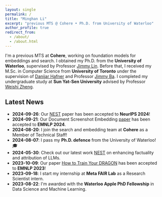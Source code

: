 ```yaml
---
layout: single
permalink: /
title: "Minghan Li"
excerpt: "previous MTS @ Cohere • Ph.D. from University of Waterloo"
author_profile: true
redirect_from: 
  - /about/
  - /about.html
---
```


I'm a previous MTS at **Cohere**, working on foundation models for embeddings and search. 
I obtained my Ph.D. from the **University of Waterloo**, supervised by Professor 
[Jimmy Lin](https://cs.uwaterloo.ca/~jimmylin/index.html). Before that, I received my M.Sc. in Computer Science 
from **University of Toronto** under the supervision of [Danijar Hafner](https://danijar.com/) and Professor 
[Jimmy Ba](https://jimmylba.github.io/). I completed my undergraduate study at **Sun Yat-Sen University** 
advised by Professor [Weishi Zheng](https://www.isee-ai.cn/~zhwshi/).

## Latest News

- **2024-09-26**: Our [NEST](https://arxiv.org/pdf/2405.19325) paper has been accepted to **NeurIPS 2024**!
- **2024-09-21**: Our Document Screenshot Embedding [paper](https://arxiv.org/abs/2406.11251) has been accepted to **EMNLP 2024**. 
- **2024-08-20**: I join the search and embedding team at **Cohere** as a Member of Technical Staff!
- **2024-08-07**: I pass my **Ph.D. defence** from the University of Waterloo! 🎓
- **2024-05-30**: Check out our latest work [NEST](https://arxiv.org/pdf/2405.19325) on enhancing factuality and attribution of LLMs.
- **2023-10-09**: Our paper [How to Train Your DRAGON](https://arxiv.org/abs/2302.07452) has been accepted to **EMNLP 2023**!
- **2023-09-18**: I start my internship at **Meta FAIR Lab** as a Research Scientist intern.
- **2023-08-22**: I'm awarded with the **Waterloo Apple PhD Fellowship** in Data Science and Machine Learning.
